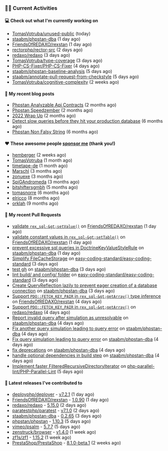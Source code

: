 ### 👨‍💻 Current Activities


#### 💻 Check out what I'm currently working on

- [TomasVotruba/unused-public](https://github.com/TomasVotruba/unused-public) (today)
- [staabm/phpstan-dba](https://github.com/staabm/phpstan-dba) (1 day ago)
- [FriendsOfREDAXO/rexstan](https://github.com/FriendsOfREDAXO/rexstan) (1 day ago)
- [rectorphp/rector-src](https://github.com/rectorphp/rector-src) (2 days ago)
- [redaxo/redaxo](https://github.com/redaxo/redaxo) (3 days ago)
- [TomasVotruba/type-coverage](https://github.com/TomasVotruba/type-coverage) (3 days ago)
- [PHP-CS-Fixer/PHP-CS-Fixer](https://github.com/PHP-CS-Fixer/PHP-CS-Fixer) (4 days ago)
- [staabm/phpstan-baseline-analysis](https://github.com/staabm/phpstan-baseline-analysis) (5 days ago)
- [staabm/annotate-pull-request-from-checkstyle](https://github.com/staabm/annotate-pull-request-from-checkstyle) (5 days ago)
- [TomasVotruba/cognitive-complexity](https://github.com/TomasVotruba/cognitive-complexity) (2 weeks ago)


#### 📜 My recent blog posts

- [Phpstan Analyzable Api Contracts](https://staabm.github.io/2022/12/29/phpstan-analyzable-api-contracts.html) (2 months ago)
- [Phpstan Speedzember](https://staabm.github.io/2022/12/23/phpstan-speedzember.html) (2 months ago)
- [2022 Wrap Up](https://staabm.github.io/2022/12/20/2022-wrap-up.html) (2 months ago)
- [Detect slow queries before they hit your production database](https://staabm.github.io/2022/08/16/phpstan-dba-query-plan-analysis.html) (6 months ago)
- [Phpstan Non Falsy String](https://staabm.github.io/2022/08/11/phpstan-non-falsy-string.html) (6 months ago)


#### ❤️ These awesome people [sponsor me](https://github.com/sponsors/staabm) (thank you!)

- [hemberger](https://github.com/hemberger) (2 weeks ago)
- [TomasVotruba](https://github.com/TomasVotruba) (1 month ago)
- [timetape-de](https://github.com/timetape-de) (1 month ago)
- [Marschl](https://github.com/Marschl) (3 months ago)
- [zonuexe](https://github.com/zonuexe) (3 months ago)
- [SpiGAndromeda](https://github.com/SpiGAndromeda) (3 months ago)
- [bitshiftersgmbh](https://github.com/bitshiftersgmbh) (5 months ago)
- [tomasnorre](https://github.com/tomasnorre) (6 months ago)
- [elricco](https://github.com/elricco) (8 months ago)
- [orklah](https://github.com/orklah) (9 months ago)


#### 🔨 My recent Pull Requests

- [validate `rex_sql-&gt;setValue()`](https://github.com/FriendsOfREDAXO/rexstan/pull/367) on [FriendsOfREDAXO/rexstan](https://github.com/FriendsOfREDAXO/rexstan) (1 day ago)
- [validate constant values in `rex_sql-&gt;setTable()`](https://github.com/FriendsOfREDAXO/rexstan/pull/366) on [FriendsOfREDAXO/rexstan](https://github.com/FriendsOfREDAXO/rexstan) (1 day ago)
- [prevent excessive sql queries in DoctrineKeyValueStyleRule](https://github.com/staabm/phpstan-dba/pull/557) on [staabm/phpstan-dba](https://github.com/staabm/phpstan-dba) (1 day ago)
- [Simplify FileCacheStorage](https://github.com/easy-coding-standard/easy-coding-standard/pull/62) on [easy-coding-standard/easy-coding-standard](https://github.com/easy-coding-standard/easy-coding-standard) (3 days ago)
- [test gh](https://github.com/staabm/phpstan-dba/pull/555) on [staabm/phpstan-dba](https://github.com/staabm/phpstan-dba) (3 days ago)
- [lint build/ and config/ folder](https://github.com/easy-coding-standard/easy-coding-standard/pull/61) on [easy-coding-standard/easy-coding-standard](https://github.com/easy-coding-standard/easy-coding-standard) (3 days ago)
- [Create QueryReflection lazily to prevent eager creation of a database connection](https://github.com/staabm/phpstan-dba/pull/554) on [staabm/phpstan-dba](https://github.com/staabm/phpstan-dba) (3 days ago)
- [Support `PDO::FETCH_KEY_PAIR` in `rex_sql-&gt;getArray()` type inference](https://github.com/FriendsOfREDAXO/rexstan/pull/361) on [FriendsOfREDAXO/rexstan](https://github.com/FriendsOfREDAXO/rexstan) (4 days ago)
- [Support `PDO::FETCH_KEY_PAIR` in `rex_sql-&gt;getArray()`](https://github.com/redaxo/redaxo/pull/5615) on [redaxo/redaxo](https://github.com/redaxo/redaxo) (4 days ago)
- [Report invalid query after simulation as unresolvable](https://github.com/staabm/phpstan-dba/pull/551) on [staabm/phpstan-dba](https://github.com/staabm/phpstan-dba) (4 days ago)
- [Fix another query simulation leading to query error](https://github.com/staabm/phpstan-dba/pull/550) on [staabm/phpstan-dba](https://github.com/staabm/phpstan-dba) (4 days ago)
- [Fix query simulation leading to query error](https://github.com/staabm/phpstan-dba/pull/549) on [staabm/phpstan-dba](https://github.com/staabm/phpstan-dba) (4 days ago)
- [fix deprecations](https://github.com/staabm/phpstan-dba/pull/546) on [staabm/phpstan-dba](https://github.com/staabm/phpstan-dba) (4 days ago)
- [handle optional dependencies in build step](https://github.com/staabm/phpstan-dba/pull/545) on [staabm/phpstan-dba](https://github.com/staabm/phpstan-dba) (4 days ago)
- [Implement faster FilteredRecursiveDirectoryIterator](https://github.com/php-parallel-lint/PHP-Parallel-Lint/pull/136) on [php-parallel-lint/PHP-Parallel-Lint](https://github.com/php-parallel-lint/PHP-Parallel-Lint) (5 days ago)


#### 🔭 Latest releases I've contributed to

- [deployphp/deployer](https://github.com/deployphp/deployer) - [v7.2.1](https://github.com/deployphp/deployer/releases/tag/v7.2.1) (1 day ago)
- [FriendsOfREDAXO/rexstan](https://github.com/FriendsOfREDAXO/rexstan) - [1.0.90](https://github.com/FriendsOfREDAXO/rexstan/releases/tag/1.0.90) (1 day ago)
- [redaxo/redaxo](https://github.com/redaxo/redaxo) - [5.15.0](https://github.com/redaxo/redaxo/releases/tag/5.15.0) (2 days ago)
- [paratestphp/paratest](https://github.com/paratestphp/paratest) - [v7.1.0](https://github.com/paratestphp/paratest/releases/tag/v7.1.0) (2 days ago)
- [staabm/phpstan-dba](https://github.com/staabm/phpstan-dba) - [0.2.65](https://github.com/staabm/phpstan-dba/releases/tag/0.2.65) (3 days ago)
- [phpstan/phpstan](https://github.com/phpstan/phpstan) - [1.10.3](https://github.com/phpstan/phpstan/releases/tag/1.10.3) (5 days ago)
- [vimeo/psalm](https://github.com/vimeo/psalm) - [5.7.7](https://github.com/vimeo/psalm/releases/tag/5.7.7) (5 days ago)
- [zenstruck/browser](https://github.com/zenstruck/browser) - [v1.4.0](https://github.com/zenstruck/browser/releases/tag/v1.4.0) (1 week ago)
- [zf1s/zf1](https://github.com/zf1s/zf1) - [1.15.2](https://github.com/zf1s/zf1/releases/tag/1.15.2) (1 week ago)
- [PrestaShop/PrestaShop](https://github.com/PrestaShop/PrestaShop) - [8.1.0-beta.1](https://github.com/PrestaShop/PrestaShop/releases/tag/8.1.0-beta.1) (2 weeks ago)
